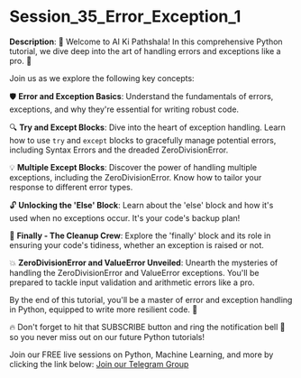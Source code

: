 # Session_35_Error_Exception_1

**Description**:
🚀 Welcome to AI Ki Pathshala! In this comprehensive Python tutorial, we dive deep into the art of handling errors and exceptions like a pro. 🐍

Join us as we explore the following key concepts:

🛡️ **Error and Exception Basics**: Understand the fundamentals of errors, exceptions, and why they're essential for writing robust code.

🔍 **Try and Except Blocks**: Dive into the heart of exception handling. Learn how to use `try` and `except` blocks to gracefully manage potential errors, including Syntax Errors and the dreaded ZeroDivisionError.

💡 **Multiple Except Blocks**: Discover the power of handling multiple exceptions, including the ZeroDivisionError. Know how to tailor your response to different error types.

🔓 **Unlocking the 'Else' Block**: Learn about the 'else' block and how it's used when no exceptions occur. It's your code's backup plan!

🔗 **Finally - The Cleanup Crew**: Explore the 'finally' block and its role in ensuring your code's tidiness, whether an exception is raised or not.

💥 **ZeroDivisionError and ValueError Unveiled**: Unearth the mysteries of handling the ZeroDivisionError and ValueError exceptions. You'll be prepared to tackle input validation and arithmetic errors like a pro.

By the end of this tutorial, you'll be a master of error and exception handling in Python, equipped to write more resilient code. 🌟

🔥 Don't forget to hit that SUBSCRIBE button and ring the notification bell 🔔 so you never miss out on our future Python tutorials!

Join our FREE live sessions on Python, Machine Learning, and more by clicking the link below:
[Join our Telegram Group](https://t.me/+sJdStwuXskVhMTA1)


